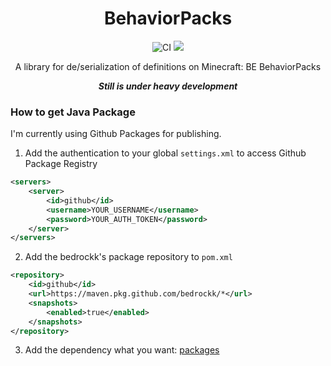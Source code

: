 <div style="text-align: center">
    <h1>BehaviorPacks</h1>
    <img src="https://github.com/bedrockk/BehaviorPacks/workflows/Java CI/badge.svg" alt="CI" />
    <a href="https://hits.seeyoufarm.com"><img src="https://hits.seeyoufarm.com/api/count/incr/badge.svg?url=https%3A%2F%2Fgithub.com%2Fbedrockk%2FBehaviorPacks&count_bg=%2339F10A&title_bg=%232F2F2F&icon=&icon_color=%23E7E7E7&title=hits&edge_flat=false"/></a>
    <p>A library for de/serialization of definitions on Minecraft: BE BehaviorPacks</p>
    <p style="font-weight: bold; font-style: italic">Still is under heavy development</p>
</div>

### How to get Java Package

I'm currently using Github Packages for publishing.

1. Add the authentication to your global `settings.xml` to access Github Package Registry
``` xml
<servers>
    <server>
        <id>github</id>
        <username>YOUR_USERNAME</username>
        <password>YOUR_AUTH_TOKEN</password>
    </server>
</servers>
```

2. Add the bedrockk's package repository to `pom.xml`
```xml
<repository>
    <id>github</id>
    <url>https://maven.pkg.github.com/bedrockk/*</url>
    <snapshots>
        <enabled>true</enabled>
    </snapshots>
</repository>
```

3. Add the dependency what you want: [packages](https://github.com/orgs/bedrockk/packages)
